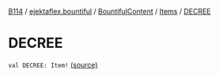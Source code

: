 [B114](../../../index.md) / [ejektaflex.bountiful](../../index.md) / [BountifulContent](../index.md) / [Items](index.md) / [DECREE](./-d-e-c-r-e-e.md)

# DECREE

`val DECREE: Item!` [(source)](https://github.com/ejektaflex/Bountiful/tree/develop/src/main/kotlin/ejektaflex/bountiful/BountifulContent.kt#L29)